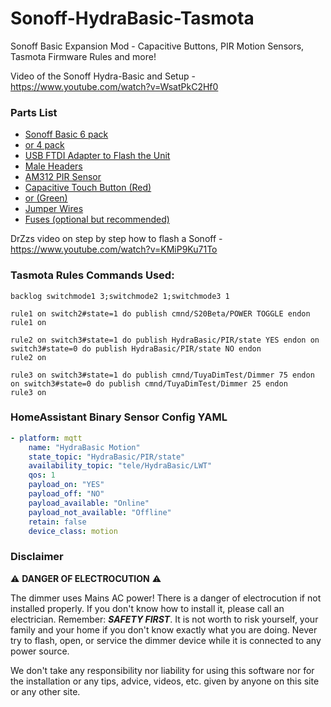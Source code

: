 # Sonoff-HydraBasic-Tasmota
Sonoff Basic Expansion Mod - Capacitive Buttons, PIR Motion Sensors, Tasmota Firmware Rules and more!

Video of the Sonoff Hydra-Basic and Setup - https://www.youtube.com/watch?v=WsatPkC2Hf0

### Parts List
- [Sonoff Basic 6 pack](https://amzn.to/2CRop5O) 
- [or 4 pack](https://amzn.to/2PuXovH)
- [USB FTDI Adapter to Flash the Unit](https://amzn.to/2Rpu9rx)
- [Male Headers](https://amzn.to/2JtX1fB)
- [AM312 PIR Sensor](https://amzn.to/2DhrkpA)
- [Capacitive Touch Button (Red)](https://amzn.to/2PyiglV)
- [or (Green)](https://amzn.to/2DduD0R)
- [Jumper Wires](https://amzn.to/2DcCiMX)
- [Fuses (optional but recommended)](https://amzn.to/2JvHeNy)

DrZzs video on step by step how to flash a Sonoff - https://www.youtube.com/watch?v=KMiP9Ku71To

### Tasmota Rules Commands Used:
```
backlog switchmode1 3;switchmode2 1;switchmode3 1

rule1 on switch2#state=1 do publish cmnd/S20Beta/POWER TOGGLE endon
rule1 on

rule2 on switch3#state=1 do publish HydraBasic/PIR/state YES endon on switch3#state=0 do publish HydraBasic/PIR/state NO endon
rule2 on

rule3 on switch3#state=1 do publish cmnd/TuyaDimTest/Dimmer 75 endon on switch3#state=0 do publish cmnd/TuyaDimTest/Dimmer 25 endon
rule3 on
```
### HomeAssistant Binary Sensor Config YAML
```yaml
- platform: mqtt
    name: "HydraBasic Motion"
    state_topic: "HydraBasic/PIR/state"
    availability_topic: "tele/HydraBasic/LWT"
    qos: 1
    payload_on: "YES"
    payload_off: "NO"
    payload_available: "Online"
    payload_not_available: "Offline"
    retain: false
    device_class: motion
```

### Disclaimer
:warning: **DANGER OF ELECTROCUTION** :warning:

The dimmer uses Mains AC power!  There is a danger of electrocution if not installed properly. If you don't know how to install it, please call an electrician. Remember: _**SAFETY FIRST**_. It is not worth to risk yourself, your family and your home if you don't know exactly what you are doing. Never try to flash, open, or service the dimmer device while it is connected to any power source.

We don't take any responsibility nor liability for using this software nor for the installation or any tips, advice, videos, etc. given by anyone on this site or any other site.
